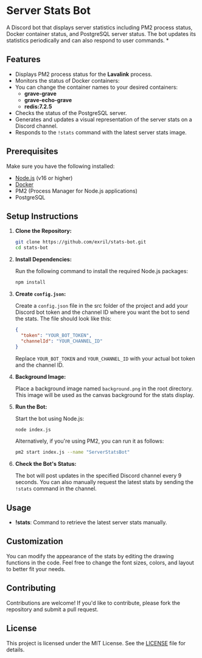 
# Server Stats Bot
 
A Discord bot that displays server statistics including PM2 process status, Docker container status, and PostgreSQL server status. 
The bot updates its statistics periodically and can also respond to user commands.
 * 
## Features
 
 - Displays PM2 process status for the **Lavalink** process.
 - Monitors the status of Docker containers:
 - You can change the container names to your desired containers:
   - **grave-grave**
   - **grave-echo-grave**
   - **redis:7.2.5**
 - Checks the status of the PostgreSQL server.
 - Generates and updates a visual representation of the server stats on a Discord channel.
 - Responds to the `!stats` command with the latest server stats image.
 
 ## Prerequisites
 
 Make sure you have the following installed:
 
 - [Node.js](https://nodejs.org/en/download/) (v16 or higher)
 - [Docker](https://docs.docker.com/get-docker/)
 - PM2 (Process Manager for Node.js applications)
 - PostgreSQL
 
 ## Setup Instructions
 
 1. **Clone the Repository:**
 
    ```bash
    git clone https://github.com/exril/stats-bot.git
    cd stats-bot
    ```
 
 2. **Install Dependencies:**
 
    Run the following command to install the required Node.js packages:
 
    ```bash
    npm install
    ```
 
 3. **Create `config.json`:**
 
    Create a `config.json` file in the src folder of the project and add your Discord bot token and the channel ID where you want the bot to send the stats. The file should look like this:

    ```json
    {
      "token": "YOUR_BOT_TOKEN",
      "channelId": "YOUR_CHANNEL_ID"
    }
    ```
 
    Replace `YOUR_BOT_TOKEN` and `YOUR_CHANNEL_ID` with your actual bot token and the channel ID.
 
 4. **Background Image:**
 
    Place a background image named `background.png` in the root directory. This image will be used as the canvas background for the stats display.
 
 5. **Run the Bot:**
 
    Start the bot using Node.js:
 
    ```bash
    node index.js
    ```
 
    Alternatively, if you're using PM2, you can run it as follows:
 
    ```bash
    pm2 start index.js --name "ServerStatsBot"
    ```
 
 6. **Check the Bot's Status:**
 
    The bot will post updates in the specified Discord channel every 9 seconds. You can also manually request the latest stats by sending the `!stats` command in the channel.
 
 ## Usage
 
 - **!stats**: Command to retrieve the latest server stats manually.
 
 ## Customization
 
 You can modify the appearance of the stats by editing the drawing functions in the code. Feel free to change the font sizes, colors, and layout to better fit your needs.
 
 ## Contributing
 
 Contributions are welcome! If you'd like to contribute, please fork the repository and submit a pull request.
 
 ## License
 
 This project is licensed under the MIT License. See the [LICENSE](LICENSE) file for details.